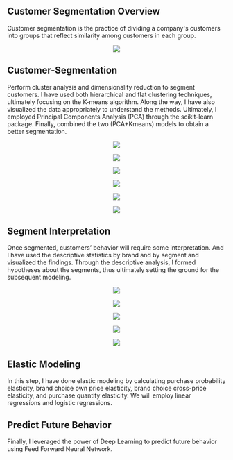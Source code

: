 ## Customer Segmentation Overview

Customer segmentation is the practice of dividing a company's customers into groups that reflect similarity among customers in each group.

<p align="center">
   <img src="1.png">
</p>


## Customer-Segmentation

Perform cluster analysis and dimensionality reduction to segment customers.
I have used both hierarchical and flat clustering techniques, ultimately focusing on the K-means algorithm. Along the way, I have also visualized the data appropriately to understand the methods. Ultimately, I employed Principal Components Analysis (PCA) through the scikit-learn package. Finally, combined the two (PCA+Kmeans) models to obtain a better segmentation. 

<p align="center">
   <img src="img/2.png">
</p>

<p align="center">
   <img src="img/3.png">
</p>

<p align="center">
   <img src="img/6.png">
</p>

<p align="center">
   <img src="img/7.png">
</p>

<p align="center">
   <img src="img/8.png">
</p>

<p align="center">
   <img src="img/9.png">
</p>



## Segment Interpretation
Once segmented, customers’ behavior will require some interpretation. And I have used the descriptive statistics by brand and by segment and visualized the findings. Through the descriptive analysis, I formed hypotheses about the segments, thus ultimately setting the ground for the subsequent modeling.

<p align="center">
   <img src="img/10.png">
</p>

<p align="center">
   <img src="img/11.png">
</p>

<p align="center">
   <img src="img/12.png">
</p>

<p align="center">
   <img src="img/13.png">
</p>

<p align="center">
   <img src="img/14.png">
</p>


## Elastic Modeling
In this step, I have done elastic modeling by calculating purchase probability elasticity, brand choice own price elasticity, brand choice cross-price elasticity, and purchase quantity elasticity. We will employ linear regressions and logistic regressions. 

## Predict Future Behavior
Finally, I leveraged the power of Deep Learning to predict future behavior using Feed Forward Neural Network.




